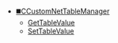 * [◼️CCustomNetTableManager](/)
	* [GetTableValue](CCustomNetTableManager/GetTableValue)
	* [SetTableValue](CCustomNetTableManager/SetTableValue)
